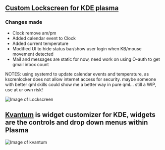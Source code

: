 ## [Custom Lockscreen for KDE plasma](https://github.com/txhammer68/Lockscreen)

### Changes made
* Clock remove am/pm
* Added calendar event to Clock
* Added current temperature
* Modified UI to hide status bar/show user login when KB/mouse movement detected
* Mail and messages are static for now, need work on using O-auth to get gmail inbox count

NOTES:
using systemd to update calendar events and temperature, as kscrenlocker does not allow internet access for security.
  maybe someone with better qml skills could show me a better way in pure qml...
  still a WIP, use at ur own risk!
  
![Image of Lockscreen](https://txhammer68.github.io/docs/images/screenlocker.gif)


## [Kvantum](https://github.com/tsujan/Kvantum/tree/master/Kvantum) is widget customizer for KDE, widgets are the controls and drop down menus within Plasma

![Image of kvantum](https://txhammer68.github.io/docs/images/screenlocker.gif)

